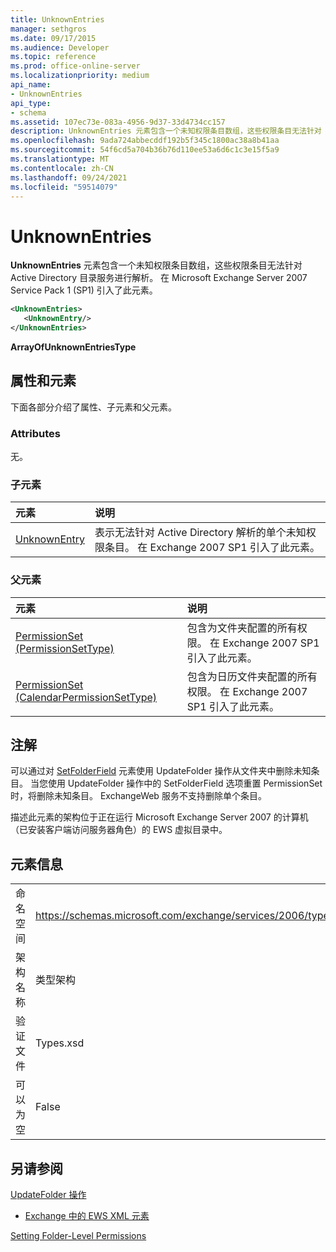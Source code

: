 ```yaml
---
title: UnknownEntries
manager: sethgros
ms.date: 09/17/2015
ms.audience: Developer
ms.topic: reference
ms.prod: office-online-server
ms.localizationpriority: medium
api_name:
- UnknownEntries
api_type:
- schema
ms.assetid: 107ec73e-083a-4956-9d37-33d4734cc157
description: UnknownEntries 元素包含一个未知权限条目数组，这些权限条目无法针对 Active Directory 目录服务进行解析。 在 Microsoft Exchange Server 2007 Service Pack 1 (SP1) 引入了此元素。
ms.openlocfilehash: 9ada724abbecddf192b5f345c1800ac38a8b41aa
ms.sourcegitcommit: 54f6cd5a704b36b76d110ee53a6d6c1c3e15f5a9
ms.translationtype: MT
ms.contentlocale: zh-CN
ms.lasthandoff: 09/24/2021
ms.locfileid: "59514079"
---
```

# <a name="unknownentries"></a>UnknownEntries

**UnknownEntries** 元素包含一个未知权限条目数组，这些权限条目无法针对 Active Directory 目录服务进行解析。 在 Microsoft Exchange Server 2007 Service Pack 1 (SP1) 引入了此元素。 
  
```xml
<UnknownEntries>
   <UnknownEntry/>
</UnknownEntries>
```

 **ArrayOfUnknownEntriesType**
## <a name="attributes-and-elements"></a>属性和元素

下面各部分介绍了属性、子元素和父元素。
  
### <a name="attributes"></a>Attributes

无。
  
### <a name="child-elements"></a>子元素

|**元素**|**说明**|
|:-----|:-----|
|[UnknownEntry](unknownentry.md) <br/> |表示无法针对 Active Directory 解析的单个未知权限条目。 在 Exchange 2007 SP1 引入了此元素。  <br/> |
   
### <a name="parent-elements"></a>父元素

|**元素**|**说明**|
|:-----|:-----|
|[PermissionSet (PermissionSetType)](permissionset-permissionsettype.md) <br/> |包含为文件夹配置的所有权限。 在 Exchange 2007 SP1 引入了此元素。  <br/> |
|[PermissionSet (CalendarPermissionSetType)](permissionset-calendarpermissionsettype.md) <br/> |包含为日历文件夹配置的所有权限。 在 Exchange 2007 SP1 引入了此元素。  <br/> |
   
## <a name="remarks"></a>注解

可以通过对 [SetFolderField](setfolderfield.md) 元素使用 UpdateFolder 操作从文件夹中删除未知条目。 当您使用 UpdateFolder 操作中的 SetFolderField 选项重置 PermissionSet 时，将删除未知条目。 ExchangeWeb 服务不支持删除单个条目。 
  
描述此元素的架构位于正在运行 Microsoft Exchange Server 2007 的计算机（已安装客户端访问服务器角色）的 EWS 虚拟目录中。
  
## <a name="element-information"></a>元素信息

|||
|:-----|:-----|
|命名空间  <br/> |https://schemas.microsoft.com/exchange/services/2006/types  <br/> |
|架构名称  <br/> |类型架构  <br/> |
|验证文件  <br/> |Types.xsd  <br/> |
|可以为空  <br/> |False  <br/> |
   
## <a name="see-also"></a>另请参阅



[UpdateFolder 操作](updatefolder-operation.md)


- [Exchange 中的 EWS XML 元素](ews-xml-elements-in-exchange.md)


[Setting Folder-Level Permissions](https://msdn.microsoft.com/library/c7530e86-5112-401c-b10a-9c054ae59f07%28Office.15%29.aspx)

